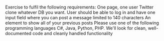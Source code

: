 Exercise to fulfil the following requirements:
One page, one user Twitter clone whatever DB you want.
User should be able to log in and have one input field where you can post a message limited to 140 characters
An element to show all of your previous posts
Please use one of the following programming languages C#, Java, Python, PHP.
We'll look for clean, well-documented code and cleanly handled functionality